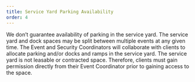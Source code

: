 ```yaml
---
title: Service Yard Parking Availability
order: 4
---
```


We don’t guarantee availability of parking in the service yard. The service yard and dock spaces may be split between multiple events at any given time. The Event and Security Coordinators will collaborate with clients to allocate parking and/or docks and ramps in the service yard. The service yard is not leasable or contracted space. Therefore, clients must gain permission directly from their Event Coordinator prior to gaining access to the space.
